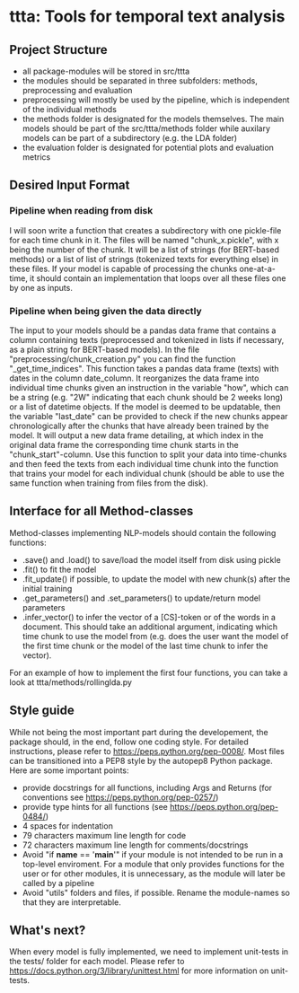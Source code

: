 # ttta: Tools for temporal text analysis

## Project Structure
- all package-modules will be stored in src/ttta
- the modules should be separated in three subfolders: methods, preprocessing and evaluation
- preprocessing will mostly be used by the pipeline, which is independent of the individual methods
- the methods folder is designated for the models themselves. The main models should be part of the src/ttta/methods folder while auxilary models can be part of a subdirectory (e.g. the LDA folder)
- the evaluation folder is designated for potential plots and evaluation metrics 

## Desired Input Format

### Pipeline when reading from disk
I will soon write a function that creates a subdirectory with one pickle-file for each time chunk in it. The files will be named "chunk_x.pickle", with x being the number of the chunk. It will be a list of strings (for BERT-based methods) or a list of list of strings (tokenized texts for everything else) in these files. If your model is capable of processing the chunks one-at-a-time, it should contain an implementation that loops over all these files one by one as inputs.
### Pipeline when being given the data directly
The input to your models should be a pandas data frame that contains a column containing texts (preprocessed and tokenized in lists if necessary, as a plain string for BERT-based models).
In the file "preprocessing/chunk_creation.py" you can find the function "_get_time_indices". This function takes a pandas data frame (texts) with dates in the column date_column. It reorganizes the data frame into individual time chunks given an instruction in the variable "how", which can be a string (e.g. "2W" indicating that each chunk should be 2 weeks long) or a list of datetime objects. If the model is deemed to be updatable, then the variable "last_date" can be provided to check if the new chunks appear chronologically after the chunks that have already been trained by the model. It will output a new data frame detailing, at which index in the original data frame the corresponding time chunk starts in the "chunk_start"-column.
Use this function to split your data into time-chunks and then feed the texts from each individual time chunk into the function that trains your model for each individual chunk (should be able to use the same function when training from files from the disk).

## Interface for all Method-classes
Method-classes implementing NLP-models should contain the following functions:
- .save() and .load() to save/load the model itself from disk using pickle
- .fit() to fit the model
- .fit_update() if possible, to update the model with new chunk(s) after the initial training
- .get_parameters() and .set_parameters() to update/return model parameters
- .infer_vector() to infer the vector of a [CS]-token or of the words in a document. This should take an additional argument, indicating which time chunk to use the model from (e.g. does the user want the model of the first time chunk or the model of the last time chunk to infer the vector).

For an example of how to implement the first four functions, you can take a look at ttta/methods/rollinglda.py

## Style guide
While not being the most important part during the developement, the package should, in the end, follow one coding style. For detailed instructions, please refer to https://peps.python.org/pep-0008/. Most files can be transitioned into a PEP8 style by the autopep8 Python package. Here are some important points:
- provide docstrings for all functions, including Args and Returns (for conventions see https://peps.python.org/pep-0257/)
- provide type hints for all functions (see https://peps.python.org/pep-0484/)
- 4 spaces for indentation
- 79 characters maximum line length for code
- 72 characters maximum line length for comments/docstrings
- Avoid "if __name__ == '__main__'" if your module is not intended to be run in a top-level enviroment. For a module that only provides functions for the user or for other modules, it is unnecessary, as the module will later be called by a pipeline
- Avoid "utils" folders and files, if possible. Rename the module-names so that they are interpretable.

## What's next?
When every model is fully implemented, we need to implement unit-tests in the tests/ folder for each model. Please refer to https://docs.python.org/3/library/unittest.html for more information on unit-tests.
